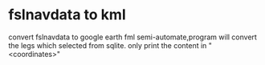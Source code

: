 # fslnavdata to kml
convert fslnavdata to google earth fml
semi-automate,program will convert the legs which selected from sqlite.
only print the content in "\<coordinates\>"